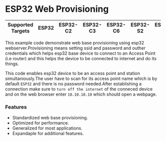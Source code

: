 # ESP32 Web Provisioning

| Supported Targets | ESP32 | ESP32-C2 | ESP32-C3 | ESP32-C6 | ESP32-S2 | ESP32-S3 |
| ----------------- | ----- | -------- | -------- | -------- | -------- | -------- |

This example code demonstrate web base provisioning using esp32 webserver.Provisioning means setting ssid and password and outher credentials which helps esp32 base device to connect to an Access Point (i.e router) and this helps the device to be connected to internet and do its things.

This code enables esp32 device to be an access point and station simultaniously.The user have to scan for its access point name which is by default `ESP32` and there is no password needed.After establishing a connection make sure to `turn off the internet` of the conneced device and on the web browser enter `10.10.10.10` which should open a webpage. 

### Features
- Standardized web base provisioning.
- Optimized for performance.
- Generalized for most applications.
- Expandaple for additional features.




